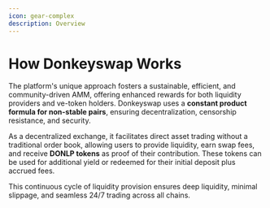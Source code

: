 ```yaml
---
icon: gear-complex
description: Overview
---
```


# How Donkeyswap Works

The platform's unique approach fosters a sustainable, efficient, and community-driven AMM, offering enhanced rewards for both liquidity providers and ve-token holders. Donkeyswap uses a **constant product formula for non-stable pairs**, ensuring decentralization, censorship resistance, and security.

As a decentralized exchange, it facilitates direct asset trading without a traditional order book, allowing users to provide liquidity, earn swap fees, and receive **DONLP tokens** as proof of their contribution. These tokens can be used for additional yield or redeemed for their initial deposit plus accrued fees.

This continuous cycle of liquidity provision ensures deep liquidity, minimal slippage, and seamless 24/7 trading across all chains.
